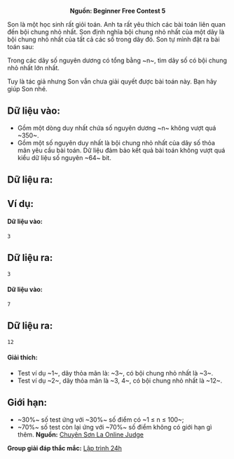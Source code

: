 **<center>Nguồn: Beginner Free Contest 5</center>**

Son là một học sinh rất giỏi toán. Anh ta rất yêu thích các bài toán liên quan đến bội chung nhỏ nhất. Son định nghĩa bội chung nhỏ nhất của một dãy là bội chung nhỏ nhất của tất cả các số trong dãy đó. Son tự mình đặt ra bài toán sau:

Trong các dãy số nguyên dương có tổng bằng ~n~, tìm dãy số có bội chung nhỏ nhất lớn nhất.

Tuy là tác giả nhưng Son vẫn chưa giải quyết được bài toán này. Bạn hãy giúp Son nhé.

## Dữ liệu vào:
- Gồm một dòng duy nhất chứa số nguyên dương ~n~ không vượt quá ~350~.
- Gồm một số nguyên duy nhất là bội chung nhỏ nhất của dãy số thỏa mãn yêu cầu bài toán. Dữ liệu đảm bảo kết quả bài toán không vượt quá kiểu dữ liệu số nguyên ~64~ bit.

## Dữ liệu ra:

## Ví dụ:
#### Dữ liệu vào:
```
3
```

## Dữ liệu ra:
```
3
```

#### Dữ liệu vào:
```
7
```

## Dữ liệu ra:
```
12
```

#### Giải thích:
- Test ví dụ ~1~, dãy thỏa mãn là: ~3~, có bội chung nhỏ nhất là ~3~.
- Test ví dụ ~2~, dãy thỏa mãn là ~3, 4~, có bội chung nhỏ nhất là ~12~.

## Giới hạn:
- ~30\%~ số test ứng với ~30\%~ số điểm có ~1 ≤ n ≤ 100~;
- ~70\%~ số test còn lại ứng với ~70\%~ số điểm không có giới hạn gì thêm.
**Nguồn:** [Chuyên Sơn La Online Judge](http://csloj.ddns.net/)

**Group giải đáp thắc mắc:** [Lập trình 24h](https://www.facebook.com/groups/1386904321519984)